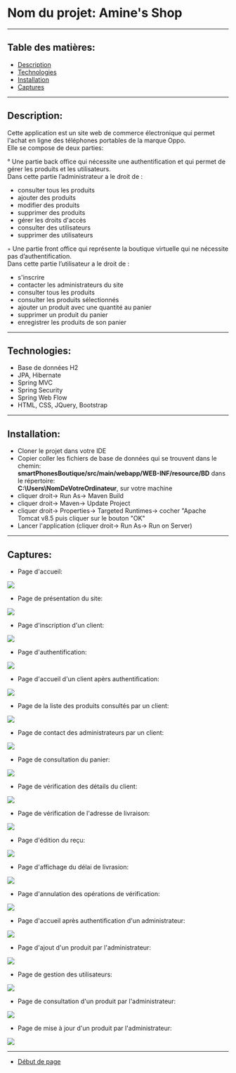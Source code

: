 # Nom du projet:        Amine's Shop

---

## Table des matières:

- [Description](#description)
- [Technologies](#technologies)
- [Installation](#installation)
- [Captures](#captures)

---

## Description:

Cette application est un site web de commerce électronique qui permet l'achat en ligne des téléphones portables de la marque Oppo.<br/>
Elle se compose de deux parties:

° Une partie back office qui nécessite une authentification et qui permet de gérer les produits et les utilisateurs.<br/>
Dans cette partie l’administrateur a le droit de :

- consulter tous les produits
- ajouter des produits
- modifier des produits
- supprimer des produits
- gérer les droits d'accès
- consulter des utilisateurs
- supprimer des utilisateurs

◦ Une partie front office qui représente la boutique virtuelle qui ne nécessite pas d’authentification.<br/>
Dans cette partie l’utilisateur a le droit de :

- s'inscrire
- contacter les administrateurs du site
- consulter tous les produits
- consulter les produits sélectionnés
- ajouter un produit avec une quantité au panier
- supprimer un produit du panier
- enregistrer les produits de son panier

---
 
 ## Technologies:

- Base de données H2
- JPA, Hibernate
- Spring MVC
- Spring Security
- Spring Web Flow
- HTML, CSS, JQuery, Bootstrap

---

## Installation:

- Cloner le projet dans votre IDE
- Copier coller les fichiers de base de données qui se trouvent dans le chemin:<br/> **smartPhonesBoutique/src/main/webapp/WEB-INF/resource/BD**   dans le répertoire: <br/> **C:\Users\NomDeVotreOrdinateur**, sur votre machine
- cliquer droit-> Run As-> Maven Build
- cliquer droit-> Maven-> Update Project
- cliquer droit-> Properties-> Targeted Runtimes-> cocher "Apache Tomcat v8.5 puis cliquer sur le bouton "OK"
- Lancer l'application (cliquer droit-> Run As-> Run on Server)

---

## Captures:

- Page d'accueil:

<img src="smartPhonesBoutique/src/main/webapp/WEB-INF/resource/images/Captures/01.JPG" >

- Page de présentation du site:

<img src="smartPhonesBoutique/src/main/webapp/WEB-INF/resource/images/Captures/02.JPG" >

- Page d'inscription d'un client:

<img src="smartPhonesBoutique/src/main/webapp/WEB-INF/resource/images/Captures/03.JPG" >

- Page d'authentification:

<img src="smartPhonesBoutique/src/main/webapp/WEB-INF/resource/images/Captures/04.JPG" >

- Page d'accueil d'un client apèrs authentification:

<img src="smartPhonesBoutique/src/main/webapp/WEB-INF/resource/images/Captures/05.JPG" >

- Page de la liste des produits consultés par un client:

<img src="smartPhonesBoutique/src/main/webapp/WEB-INF/resource/images/Captures/06.JPG" >

- Page de contact des administrateurs par un client:

<img src="smartPhonesBoutique/src/main/webapp/WEB-INF/resource/images/Captures/07.JPG" >

- Page de consultation du panier:

<img src="smartPhonesBoutique/src/main/webapp/WEB-INF/resource/images/Captures/08.JPG" >

- Page de vérification des détails du client:

<img src="smartPhonesBoutique/src/main/webapp/WEB-INF/resource/images/Captures/09.JPG" >

- Page de vérification de l'adresse de livraison:

<img src="smartPhonesBoutique/src/main/webapp/WEB-INF/resource/images/Captures/10.JPG" >

- Page d'édition du reçu:

<img src="smartPhonesBoutique/src/main/webapp/WEB-INF/resource/images/Captures/11.JPG" >

- Page d'affichage du délai de livrasion:

<img src="smartPhonesBoutique/src/main/webapp/WEB-INF/resource/images/Captures/12.JPG" >

- Page d'annulation des opérations de vérification:

<img src="smartPhonesBoutique/src/main/webapp/WEB-INF/resource/images/Captures/13.JPG" >

- Page d'accueil après authentification d'un administrateur:

<img src="smartPhonesBoutique/src/main/webapp/WEB-INF/resource/images/Captures/14.JPG" >

- Page d'ajout d'un produit par l'administrateur:

<img src="smartPhonesBoutique/src/main/webapp/WEB-INF/resource/images/Captures/15.JPG" >

- Page de gestion des utilisateurs:

<img src="smartPhonesBoutique/src/main/webapp/WEB-INF/resource/images/Captures/16.JPG" >

- Page de consultation d'un produit par l'administrateur:

<img src="smartPhonesBoutique/src/main/webapp/WEB-INF/resource/images/Captures/17.JPG" >

- Page de mise à jour d'un produit par l'administrateur:

<img src="smartPhonesBoutique/src/main/webapp/WEB-INF/resource/images/Captures/18.JPG" >



---

- [Début de page](#table-des-matières)



